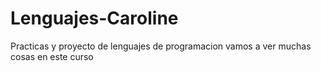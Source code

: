 # Lenguajes-Caroline
Practicas y proyecto de lenguajes de programacion
vamos a ver muchas cosas en este curso
